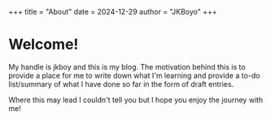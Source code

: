 +++
title = "About"
date = 2024-12-29
author = "JKBoyo"
+++

# Welcome!

My handle is jkboy and this is my blog. The motivation behind this is to provide a place for me to write down what I'm learning and provide a to-do list/summary of what I have done so far in the form of draft entries.

Where this may lead I couldn't tell you but I hope you enjoy the journey with me!
